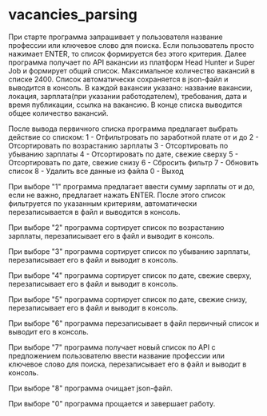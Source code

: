 # vacancies_parsing

При старте программа запрашивает у пользователя название профессии или ключевое слово для поиска.
Если пользователь просто нажимает ENTER, то список формируется без этого критерия.
Далее программа получает по API вакансии из платформ Head Hunter и Super Job и формирует общий список.
Максимальное количество вакансий в списке 2400. Список автоматически сохраняется в json-файл и выводится в консоль.
В каждой вакансии указано: 
название вакансии, 
локация, 
зарплата(при указании работодателем),
требования,
дата и время публикации,
ссылка на вакансию.
В конце списка выводится общее количество вакансий.

После вывода первичного списка программа предлагает выбрать действие со списком:
1 - Отфильтровать по заработной плате от и до
2 - Отсортировать по возрастанию зарплаты
3 - Отсортировать по убыванию зарплаты
4 - Отсортировать по дате, свежие сверху
5 - Отсортировать по дате, свежие снизу
6 - Сбросить фильтр
7 - Обновить список
8 - Удалить все данные из файла
0 - Выход

При выборе "1" программа предлагает ввести сумму зарплаты от и до, 
если не важно, предлагает нажать ENTER.
После этого список фильтруется по указанным критериям, 
автоматически перезаписывается в файл и выводится в консоль.

При выборе "2" программа сортирует список по возрастанию зарплаты,
перезаписывает его в файл и выводит в консоль.

При выборе "3" программа сортирует список по убыванию зарплаты,
перезаписывает его в файл и выводит в консоль.

При выборе "4" программа сортирует список по дате, свежие сверху,
перезаписывает его в файл и выводит в консоль.

При выборе "5" программа сортирует список по дате, свежие снизу,
перезаписывает его в файл и выводит в консоль.

При выборе "6" программа перезаписывает в файл первичный список
и выводит его в консоль.

При выборе "7" программа получает новый список по API с предложением пользователю ввести
название профессии или ключевое слово для поиска,
перезаписывает его в файл и выводит в консоль.

При выборе "8" программа очищает json-файл.

При выборе "0" программа прощается и завершает работу.